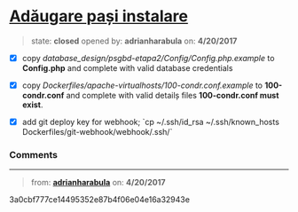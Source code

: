 # [Adăugare pași instalare](https://github.com/adrianharabula/condr/issues/26)

> state: **closed** opened by: **adrianharabula** on: **4/20/2017**

- [x] copy _database_design/psgbd-etapa2/Config/Config.php.example_ to __Config.php__ and complete with valid database credentials
- [x] copy _Dockerfiles/apache-virtualhosts/100-condr.conf.example_ to __100-condr.conf__ and complete with valid detailș files __100-condr.conf must exist__.
- [x] add git deploy key for webhook; &#x60;cp ~/.ssh/id_rsa ~/.ssh/known_hosts Dockerfiles/git-webhook/webhook/.ssh/&#x60;


### Comments

---
> from: [**adrianharabula**](https://github.com/adrianharabula/condr/issues/26#issuecomment-295870494) on: **4/20/2017**

3a0cbf777ce14495352e87b4f06e04e16a32943e
